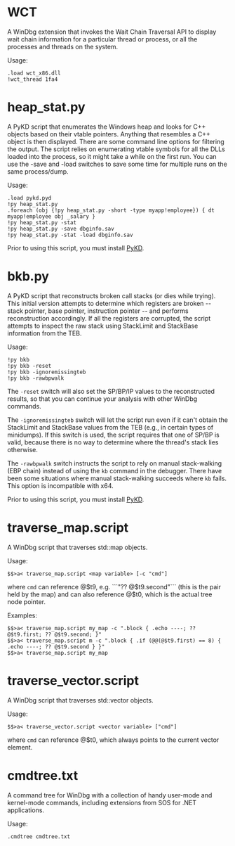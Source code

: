 WCT
===

A WinDbg extension that invokes the Wait Chain Traversal API to display wait chain information for a particular thread or process, or all the processes and threads on the system.

Usage:

```
.load wct_x86.dll
!wct_thread 1fa4
```

heap_stat.py
============

A PyKD script that enumerates the Windows heap and looks for C++ objects based on their vtable pointers. Anything that resembles a C++ object is then displayed. There are some command line options for filtering the output. The script relies on enumerating vtable symbols for all the DLLs loaded into the process, so it might take a while on the first run. You can use the -save and -load switches to save some time for multiple runs on the same process/dump.

Usage:

```
.load pykd.pyd
!py heap_stat.py
.foreach (obj {!py heap_stat.py -short -type myapp!employee}) { dt myapp!employee obj _salary }
!py heap_stat.py -stat
!py heap_stat.py -save dbginfo.sav
!py heap_stat.py -stat -load dbginfo.sav
```

Prior to using this script, you must install [PyKD](http://pykd.codeplex.com/).

bkb.py
======

A PyKD script that reconstructs broken call stacks (or dies while trying). This initial version attempts to determine which registers are broken -- stack pointer, base pointer, instruction pointer -- and performs reconstruction accordingly. If all the registers are corrupted, the script attempts to inspect the raw stack using StackLimit and StackBase information from the TEB.

Usage:

```
!py bkb
!py bkb -reset
!py bkb -ignoremissingteb
!py bkb -rawbpwalk
```

The ```-reset``` switch will also set the SP/BP/IP values to the reconstructed results, so that you can continue your analysis with other WinDbg commands.

The ```-ignoremissingteb``` switch will let the script run even if it can't obtain the StackLimit and StackBase values from the TEB (e.g., in certain types of minidumps). If this switch is used, the script requires that one of SP/BP is valid, because there is no way to determine where the thread's stack lies otherwise.

The ```-rawbpwalk``` switch instructs the script to rely on manual stack-walking (EBP chain) instead of using the ```kb``` command in the debugger. There have been some situations where manual stack-walking succeeds where ```kb``` fails. This option is incompatible with x64.

Prior to using this script, you must install [PyKD](http://pykd.codeplex.com/).

traverse_map.script
===================

A WinDbg script that traverses std::map objects.

Usage:

```$$>a< traverse_map.script <map variable> [-c "cmd"]```

where ```cmd``` can reference @$t9, e.g. ```"?? @$t9.second"``` (this is the pair held by the map) and can also reference @$t0, which is the actual tree node pointer.

Examples:

```
$$>a< traverse_map.script my_map -c ".block { .echo ----; ?? @$t9.first; ?? @$t9.second; }"
$$>a< traverse_map.script m -c ".block { .if (@@(@$t9.first) == 8) { .echo ----; ?? @$t9.second } }"
$$>a< traverse_map.script my_map
```

traverse_vector.script
======================

A WinDbg script that traverses std::vector objects.

Usage:

```$$>a< traverse_vector.script <vector variable> ["cmd"]```

where ```cmd``` can reference @$t0, which always points to the current vector element.

cmdtree.txt
===========

A command tree for WinDbg with a collection of handy user-mode and kernel-mode commands, including extensions from SOS for .NET applications.

Usage:

```.cmdtree cmdtree.txt```

